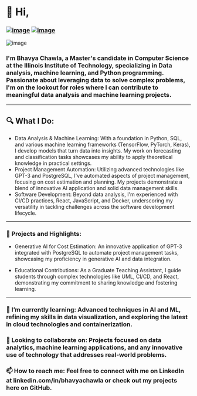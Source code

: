 # 👋 Hi,  
### [![image](https://img.shields.io/badge/LinkedIn-0077B5?style=for-the-badge&logo=linkedin&logoColor=white)](https://www.linkedin.com/in/bhavyachawla/) [![image](https://img.shields.io/badge/Instagram-E4405F?style=for-the-badge&logo=instagram&logoColor=white)](https://www.instagram.com/chavilism/)
![image](https://img.shields.io/badge/Discord-5865F2?style=for-the-badge&logo=discord&logoColor=white)
### I'm Bhavya Chawla, a Master's candidate in Computer Science at the Illinois Institute of Technology, specializing in Data analysis, machine learning, and Python programming. Passionate about leveraging data to solve complex problems, I'm on the lookout for roles where I can contribute to meaningful data analysis and machine learning projects.

---

## 🔍 What I Do:

- Data Analysis & Machine Learning: With a foundation in Python, SQL, and various machine learning frameworks (TensorFlow, PyTorch, Keras), I develop models that turn data into insights. My work on forecasting and classification tasks showcases my ability to apply theoretical knowledge in practical settings.
- Project Management Automation: Utilizing advanced technologies like GPT-3 and PostgreSQL, I've automated aspects of project management, focusing on cost estimation and planning. My projects demonstrate a blend of innovative AI application and solid data management skills.
- Software Development: Beyond data analysis, I'm experienced with CI/CD practices, React, JavaScript, and Docker, underscoring my versatility in tackling challenges across the software development lifecycle.

---

### 🎯 Projects and Highlights:

- Generative AI for Cost Estimation: An innovative application of GPT-3 integrated with PostgreSQL to automate project management tasks, showcasing my proficiency in generative AI and data integration.


- Educational Contributions: As a Graduate Teaching Assistant, I guide students through complex technologies like UML, CI/CD, and React, demonstrating my commitment to sharing knowledge and fostering learning.

---

### 🌱 I’m currently learning: Advanced techniques in AI and ML, refining my skills in data visualization, and exploring the latest in cloud technologies and containerization.

### 💞️ Looking to collaborate on: Projects focused on data analytics, machine learning applications, and any innovative use of technology that addresses real-world problems.

### 📫 How to reach me: Feel free to connect with me on LinkedIn at linkedin.com/in/bhavyachawla or check out my projects here on GitHub.


